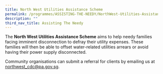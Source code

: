 ```yaml
---
title: North West Utilities Assistance Scheme
permalink: /programmes/ASSISTING-THE-NEEDY/NorthWest-Utilities-Assistance-Scheme
description: ""
third_nav_title: Assisting The Needy
---
```

The **North West Utilities Assistance Scheme** aims to help needy families facing imminent disconnection to defray their utility expenses. These families will then be able to offset water-related utilities arrears or avoid having their power supply disconnected.

Community organisations can submit a referral for clients by emailing us at northwest_cdc@pa.gov.sg.